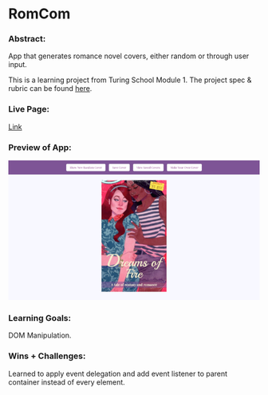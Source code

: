 # RomCom  

### Abstract:

App that generates romance novel covers, either random or through user input.

This is a learning project from Turing School Module 1. The project spec & rubric can be found [here](https://frontend.turing.edu/projects/module-1/romcom-pair-v2.html).

### Live Page:

[Link](https://je-jo.github.io/turing-romcom/)

### Preview of App:

![](screenshot.png)

### Learning Goals:

DOM Manipulation.

### Wins + Challenges:

Learned to apply event delegation and add event listener to parent container instead of every element.


